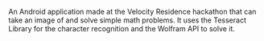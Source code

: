 An Android application made at the Velocity Residence hackathon that can take an image of and solve simple math problems. It uses the Tesseract Library for the character recognition and the Wolfram API to solve it. 
